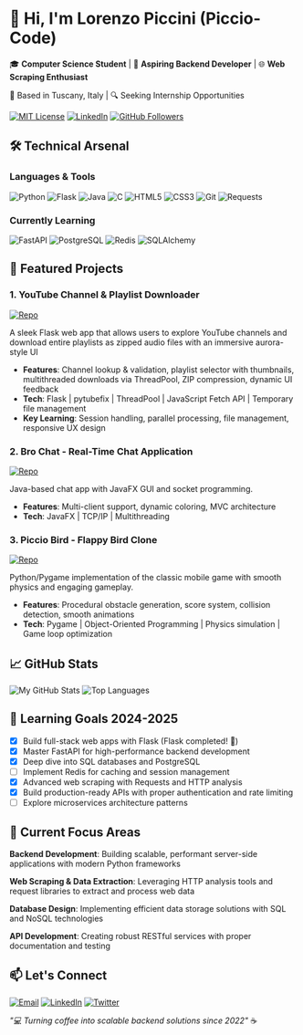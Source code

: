 # 👋 Hi, I'm Lorenzo Piccini (Piccio-Code)

🎓 **Computer Science Student** | 🚀 **Aspiring Backend Developer** | 🌐 **Web Scraping Enthusiast**

📍 Based in Tuscany, Italy | 🔍 Seeking Internship Opportunities

[![MIT License](https://img.shields.io/badge/License-MIT-green.svg)](https://github.com/Piccio-Code?tab=licenses)
[![LinkedIn](https://img.shields.io/badge/LinkedIn-Connect-blue)](https://www.linkedin.com/in/lorenzo-piccini-61aa04359/)
[![GitHub Followers](https://img.shields.io/github/followers/Piccio-Code?style=social)](https://github.com/Piccio-Code)

## 🛠️ Technical Arsenal

### **Languages & Tools**
![Python](https://img.shields.io/badge/Python-3776AB?style=flat&logo=python&logoColor=white)
![Flask](https://img.shields.io/badge/Flask-000000?style=flat&logo=flask&logoColor=white)
![Java](https://img.shields.io/badge/Java-ED8B00?style=flat&logo=openjdk&logoColor=white)
![C](https://img.shields.io/badge/C-00599C?style=flat&logo=c&logoColor=white)
![HTML5](https://img.shields.io/badge/HTML5-E34F26?style=flat&logo=html5&logoColor=white)
![CSS3](https://img.shields.io/badge/CSS3-1572B6?style=flat&logo=css3&logoColor=white)
![Git](https://img.shields.io/badge/Git-F05032?style=flat&logo=git&logoColor=white)
![Requests](https://img.shields.io/badge/Requests-2CA5E0?style=flat&logo=python&logoColor=white)

### **Currently Learning**
![FastAPI](https://img.shields.io/badge/FastAPI-005571?style=flat&logo=fastapi)
![PostgreSQL](https://img.shields.io/badge/PostgreSQL-316192?style=flat&logo=postgresql&logoColor=white)
![Redis](https://img.shields.io/badge/Redis-DC382D?style=flat&logo=redis&logoColor=white)
![SQLAlchemy](https://img.shields.io/badge/SQLAlchemy-FCA121?style=flat&logo=python&logoColor=white)

## 🚀 Featured Projects

### 1. YouTube Channel & Playlist Downloader
[![Repo](https://img.shields.io/badge/Repo-Playlist_Downloader-red)](https://github.com/Piccio-Code/Playlist-Downloader)

A sleek Flask web app that allows users to explore YouTube channels and download entire playlists as zipped audio files with an immersive aurora-style UI
- **Features**: Channel lookup & validation, playlist selector with thumbnails, multithreaded downloads via ThreadPool, ZIP compression, dynamic UI feedback
- **Tech**: Flask | pytubefix | ThreadPool | JavaScript Fetch API | Temporary file management
- **Key Learning**: Session handling, parallel processing, file management, responsive UX design

### 2. Bro Chat - Real-Time Chat Application
[![Repo](https://img.shields.io/badge/Repo-Bro_Chat-blue)](https://github.com/Piccio-Code/MessagingApp)

Java-based chat app with JavaFX GUI and socket programming.
- **Features**: Multi-client support, dynamic coloring, MVC architecture
- **Tech**: JavaFX | TCP/IP | Multithreading

### 3. Piccio Bird - Flappy Bird Clone
[![Repo](https://img.shields.io/badge/Repo-Piccio_Bird-green)](https://github.com/Piccio-Code/FlappyBird)

Python/Pygame implementation of the classic mobile game with smooth physics and engaging gameplay.
- **Features**: Procedural obstacle generation, score system, collision detection, smooth animations
- **Tech**: Pygame | Object-Oriented Programming | Physics simulation | Game loop optimization

## 📈 GitHub Stats

![My GitHub Stats](https://github-readme-stats.vercel.app/api?username=Piccio-Code&show_icons=true&theme=radical)
![Top Languages](https://github-readme-stats.vercel.app/api/top-langs/?username=Piccio-Code&layout=compact&theme=dark)

## 🌱 Learning Goals 2024-2025

- [x] Build full-stack web apps with Flask (Flask completed! 🎯)
- [x] Master FastAPI for high-performance backend development
- [x] Deep dive into SQL databases and PostgreSQL
- [ ] Implement Redis for caching and session management
- [x] Advanced web scraping with Requests and HTTP analysis
- [x] Build production-ready APIs with proper authentication and rate limiting
- [ ] Explore microservices architecture patterns

## 🎯 Current Focus Areas

**Backend Development**: Building scalable, performant server-side applications with modern Python frameworks

**Web Scraping & Data Extraction**: Leveraging HTTP analysis tools and request libraries to extract and process web data

**Database Design**: Implementing efficient data storage solutions with SQL and NoSQL technologies

**API Development**: Creating robust RESTful services with proper documentation and testing

## 📫 Let's Connect

[![Email](https://img.shields.io/badge/Email-Contact%20Me-red)](mailto:lorenzopiccino@gmail.com)
[![LinkedIn](https://img.shields.io/badge/LinkedIn-Profile-blue)](https://www.linkedin.com/in/lorenzo-piccini-61aa04359/)
[![Twitter](https://img.shields.io/badge/Twitter-Follow%20Me-1DA1F2)](https://x.com/picciohub)

*"💻 Turning coffee into scalable backend solutions since 2022"* ☕
